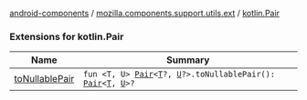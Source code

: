 [android-components](../../index.md) / [mozilla.components.support.utils.ext](../index.md) / [kotlin.Pair](./index.md)

### Extensions for kotlin.Pair

| Name | Summary |
|---|---|
| [toNullablePair](to-nullable-pair.md) | `fun <T, U> `[`Pair`](https://kotlinlang.org/api/latest/jvm/stdlib/kotlin/-pair/index.html)`<`[`T`](to-nullable-pair.md#T)`?, `[`U`](to-nullable-pair.md#U)`?>.toNullablePair(): `[`Pair`](https://kotlinlang.org/api/latest/jvm/stdlib/kotlin/-pair/index.html)`<`[`T`](to-nullable-pair.md#T)`, `[`U`](to-nullable-pair.md#U)`>?` |
